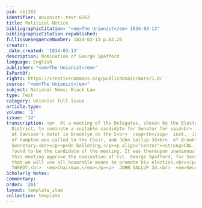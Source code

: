```yaml
---
pid: obj262
identifier: unionist--text-0262
title: Political Notice
bibliographicCitation: "<em>The Unionist</em> 1834-03-13"
bibliographicCitation.republished: 
fullIssueSequenceNumber: 1834-03-13 p.03.26
creator: 
_date.created: '1834-03-13'
description: Nomination of George Spafford
language: English
publisher: "<em>The Unionist</em>"
IsPartOf: 
rights: https://creativecommons.org/publicdomain/mark/1.0/
source: "<em>The Unionist</em>"
subject: National News; Black Law
type: Text
category: Unionist full issue
article.type: 
volume: '1'
issue: '32'
transcription: <p>  At a meeting of the Delegates, chosen by the Electors of the 13<br>  <sup>th</sup>  Senatorial
  District, to nominate a suitable candidate for Senator for said<br>  District, holden
  at Davison’s Hotel in Brooklyn on the 5<br>  <sup>th</sup>  inst., John Tweedy Esq.
  of Hampton was called to the Chair, and John Gallup 3d<br>  of Brooklyn was chosen
  Secretary.<br></p><p>On balloting,</p><p align="center"><strong>COL. GEORGE SPAFFORD</strong></p><p>  was
  found to be the candidate of the meeting. It was thereupon unanimously<br></p><p>  <em>Resolved,</em>  That
  this meeting approve the nomination of Col. George Spafford, for Senator,<br>  and
  that we will use all honorable means to promote his election.<br></p><p>  &nbsp;&nbsp;&nbsp;&nbsp;&nbsp;&nbsp;&nbsp;&nbsp;&nbsp;&nbsp;&nbsp;<br>  &nbsp;&nbsp;&nbsp;&nbsp;&nbsp;&nbsp;&nbsp;&nbsp;&nbsp;&nbsp;&nbsp;&nbsp;&nbsp;&nbsp;&nbsp;&nbsp;&nbsp;&nbsp;&nbsp;&nbsp;&nbsp;&nbsp;&nbsp;&nbsp;&nbsp;&nbsp;&nbsp;&nbsp;&nbsp;&nbsp;&nbsp;&nbsp;&nbsp;&nbsp;&nbsp;<br>  JOHN
  TWEEDY,<br>  <em>Chairman,</em></p><p>  JOHN GALLUP 3d.<br>  <em>Secretary.</em></p>
Scholarly Notes: 
Commentary: 
order: '261'
layout: template_item
collection: template
---
```

